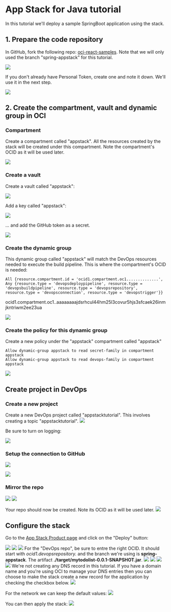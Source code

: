 # App Stack for Java tutorial

In this tutorial we'll deploy a sample SpringBoot application using the stack.

## 1. Prepare the code repository

In GitHub, fork the following repo: [oci-react-samples](https://github.com/oracle/oci-react-samples/tree/spring-appstack). Note that we will only used the branch "spring-appstack" for this tutorial.

![](./screenshots/1_springbootrepo.png)

If you don't already have Personal Token, create one and note it down. We'll use it in the next step.

![](./screenshots/2_githubtoken.png)

## 2. Create the compartment, vault and dynamic group in OCI

### Compartment

Create a compartment called "appstack". All the resources created by the stack will be created under this compartment. Note the compartment's OCID as it will be used later.

![](./screenshots/3_compartment.png)

### Create a vault

Create a vault called "appstack":

![](./screenshots/4_vault.png)


Add a key called "appstack":

![](./screenshots/5_vault_createkey.png)

 ... and add the GitHub token as a secret.

![](./screenshots/6_vault_createsecret.png)

### Create the dynamic group

This dynamic group called "appstack" will match the DevOps resources needed to execute the build pipeline. This is where the compartment's OCID is needed:

```
All {resource.compartment.id = 'ocid1.compartment.oc1..............', Any {resource.type = 'devopsdeploypipeline', resource.type = 'devopsbuildpipeline', resource.type = 'devopsrepository', resource.type = 'devopsconnection', resource.type = 'devopstrigger'}}
```

ocid1.compartment.oc1..aaaaaaaajdsrhcul44hm25l3covur5hjs3sfcaek26inmjkntriwm2ee23ua

![](./screenshots/7_dynamicgroup.png)

### Create the policy for this dynamic group

Create a new policy under the "appstack" compartment called "appstack"
```
Allow dynamic-group appstack to read secret-family in compartment appstack
Allow dynamic-group appstack to read devops-family in compartment appstack
```

![](./screenshots/8_policy.png)

## Create project in DevOps

### Create a new project 

Create a new DevOps project called "appstacktutorial". This involves creating a topic "appstacktutorial".
![](./screenshots/9_devopsproject.png)

Be sure to turn on logging:

![](./screenshots/10_devopslogging.png)

### Setup the connection to GitHub

![](./screenshots/11_externalconnection.png)

![](./screenshots/12_validateexternalconnection.png)

### Mirror the repo

![](./screenshots/13_createrepo.png)
![](./screenshots/14_mirrorrepo.png)

Your repo should now be created. Note its OCID as it will be used later.
![](./screenshots/15_repo.png)

## Configure the stack

Go to the [App Stack Product page](https://github.com/oracle-quickstart/appstack) and click on the "Deploy" button:

![](./screenshots/16_stackbutton.png)
![](./screenshots/17_createstack.png)
![](./screenshots/18_generalconfig.png)
For the "DevOps repo", be sure to entre the right OCID. It should start with *ocid1.devopsrepository.* and the branch we're using is **spring-appstack**. The artifact **./target/mytodolist-0.0.1-SNAPSHOT.jar**.
![](./screenshots/19_appconfig.png)
![](./screenshots/20_apm.png)
![](./screenshots/21_db.png)
![](./screenshots/22_vault.png)
We're not creating any DNS record in this tutorial. If you have a domain name and you're using OCI to manage your DNS entries then you can choose to make the stack create a new record for the application by checking the checkbox below.
![](./screenshots/23_url.png)

For the network we can keep the default values:
![](./screenshots/24_network.png)

You can then apply the stack:
![](./screenshots/25_applystack.png)